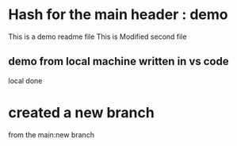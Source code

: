 # Hash for the main header : demo
This is a demo readme file This is Modified second file

## demo from local machine written in vs code
local done

# created a new branch
from the main:new branch
